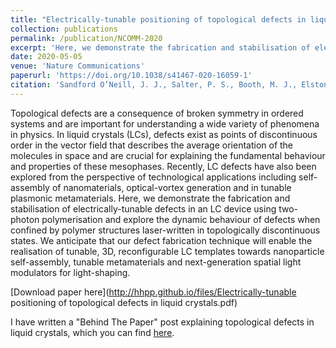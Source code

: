 ```yaml
---
title: "Electrically-tunable positioning of topological defects in liquid crystals"
collection: publications
permalink: /publication/NCOMM-2020
excerpt: 'Here, we demonstrate the fabrication and stabilisation of electrically-tunable defects in an LC device using two-photon polymerisation and explore the dynamic behaviour of defects when confined by polymer structures laser-written in topologically discontinuous states.'
date: 2020-05-05
venue: 'Nature Communications'
paperurl: 'https://doi.org/10.1038/s41467-020-16059-1'
citation: 'Sandford O’Neill, J. J., Salter, P. S., Booth, M. J., Elston, S. J., Morris, S. M., &quot;Electrically-tunable positioning of topological defects in liquid crystals.&quot; <i>Nature Communications</i>, <b>11</b>, 2203 (2020)'
---
```


Topological defects are a consequence of broken symmetry in ordered systems and are important for understanding a wide variety of phenomena in physics. In liquid crystals (LCs), defects exist as points of discontinuous order in the vector field that describes the average orientation of the molecules in space and are crucial for explaining the fundamental behaviour and properties of these mesophases. Recently, LC defects have also been explored from the perspective of technological applications including self-assembly of nanomaterials, optical-vortex generation and in tunable plasmonic metamaterials. Here, we demonstrate the fabrication and stabilisation of electrically-tunable defects in an LC device using two-photon polymerisation and explore the dynamic behaviour of defects when confined by polymer structures laser-written in topologically discontinuous states. We anticipate that our defect fabrication technique will enable the realisation of tunable, 3D, reconfigurable LC templates towards nanoparticle self-assembly, tunable metamaterials and next-generation spatial light modulators for light-shaping.

[Download paper here](http://hhpp.github.io/files/Electrically-tunable positioning of topological defects in liquid crystals.pdf)

I have written a "Behind The Paper" post explaining topological defects in liquid crystals, which you can find [here](https://chemistrycommunity.nature.com/channels/1465-behind-the-paper/posts/66317-bringing-order-to-disorder-topological-defects-in-liquid-crystals). 
<!-- break -->